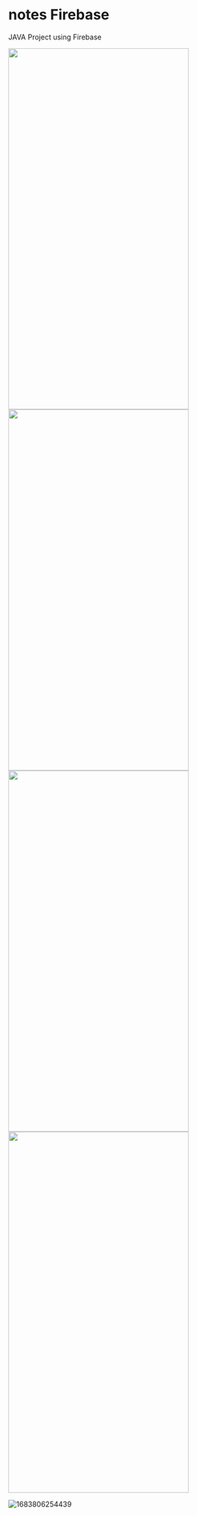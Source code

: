 # notes Firebase
JAVA Project
using Firebase

<img src="https://user-images.githubusercontent.com/93486161/195997866-fc6897f7-7f5e-41da-b6a4-e60f61de1a93.jpg" width="360px" height="720px"/>  <img src="https://user-images.githubusercontent.com/93486161/195997873-0fbec3a3-14c3-4b45-9451-1059be5dc72f.jpg" width="360px" height="720px"/>
<img src="https://user-images.githubusercontent.com/93486161/195997875-91753d41-f3c2-4395-bc46-7d2e8f538e5d.jpg" width="360px" height="720px"/>  <img src="https://user-images.githubusercontent.com/93486161/195997877-75392507-c1d7-4282-b008-10fde4f18db4.jpg" width="360px" height="720px"/>








![1683806254439](https://github.com/Chit1998/notes/assets/93486161/0b0615f4-bddb-460a-ad84-68220177135e)
